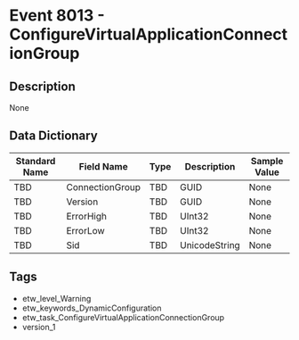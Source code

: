# Event 8013 - ConfigureVirtualApplicationConnectionGroup

## Description
None

## Data Dictionary
|Standard Name|Field Name|Type|Description|Sample Value|
|---|---|---|---|---|
|TBD|ConnectionGroup|TBD|GUID|None|None|
|TBD|Version|TBD|GUID|None|None|
|TBD|ErrorHigh|TBD|UInt32|None|None|
|TBD|ErrorLow|TBD|UInt32|None|None|
|TBD|Sid|TBD|UnicodeString|None|None|

## Tags
* etw_level_Warning
* etw_keywords_DynamicConfiguration
* etw_task_ConfigureVirtualApplicationConnectionGroup
* version_1
